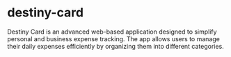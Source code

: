 # destiny-card
Destiny Card is an advanced web-based application designed to simplify personal and business expense tracking. The app allows users to manage their daily expenses efficiently by organizing them into different categories. 
